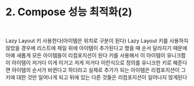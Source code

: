 # 2. Compose 성능 최적화(2)

<br>

Lazy Layout 키 사용한다(아이템은 위치로 구분이 된다)
Lazy Layout 키를 사용하지 않았을 경우에 리스트에 제일 위에 아이템이 추가된다고 했을 때 순서 달라지기 때문에 아예 새롭게 모든 아이템들이 리컴포지션이 된다
키를 사용해서 이 아이템이 유니크함 이 아이템이 저거다 이게 이거고 저게 저거다 이런식으로 정의를 유니크한 키로 해준다면 아이템의 순서가 바뀐다고 하더라고 실제로 추가가 되는 아이템은 리컴포지션이 그 키에 대한 것만 일어나게 되고 뒤에 있는 다른 것들은 리컴포지션이 일어나지 않게된다